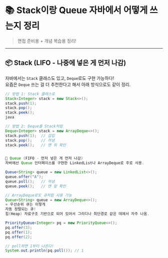 # 📚 Stack이랑 Queue 자바에서 어떻게 쓰는지 정리

> 면접 준비용 + 개념 복습용 정리!

---

## 📦 Stack (LIFO - 나중에 넣은 게 먼저 나감)

자바에서는 `Stack` 클래스도 있고, `Deque`로도 구현 가능하다!  
요즘은 `Deque` 쓰는 걸 더 추천한다고 해서 아래 방식으로도 같이 정리.

```java
// 방법 1: Stack 클래스로
Stack<Integer> stack = new Stack<>();
stack.push(1);
stack.pop();
stack.peek();
java

// 방법 2: Deque를 Stack처럼
Deque<Integer> stack = new ArrayDeque<>();
stack.push(1);  // 삽입
stack.pop();    // 꺼냄
stack.peek();   // 맨 위 확인


🚪 Queue (FIFO - 먼저 넣은 게 먼저 나감)
자바에선 Queue 인터페이스를 구현한 LinkedList나 ArrayDeque로 주로 사용.

Queue<String> queue = new LinkedList<>();
queue.offer("A");
queue.poll();   // 꺼냄
queue.peek();   // 맨 앞 확인

// ArrayDeque로도 큐처럼 사용 가능
Queue<String> queue = new ArrayDeque<>();
⭐ 우선순위 큐는 이렇게
자동 정렬되는 큐!
힙(Heap) 자료구조 기반으로 되어 있어서 그리디나 최단경로 같은 데에서 자주 나옴.

PriorityQueue<Integer> pq = new PriorityQueue<>();
pq.offer(3);
pq.offer(1);
pq.offer(2);

// poll하면 1부터 나온다!
System.out.println(pq.poll()); // 1




